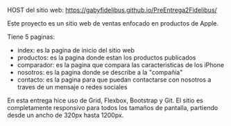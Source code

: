 HOST del sitio web: https://gabyfidelibus.github.io/PreEntrega2Fidelibus/

Este proyecto es un sitio web de ventas enfocado en productos de Apple.

Tiene 5 paginas:
 - index: es la pagina de inicio del sitio web
 - productos: es la pagina donde estan los productos publicados
 - comparador: es la pagina que compara las caracteristicas de los iPhone
 - nosotros: es la pagina donde se describe a la "compañia"
 - contacto: es la pagina para que puedan contactarse con nosotros a traves de un mensaje o redes sociales

En esta entrega hice uso de Grid, Flexbox, Bootstrap y Git.
El sitio es completamente responsivo para todos los tamaños de pantalla, partiendo desde un ancho de 320px hasta 1200px.
